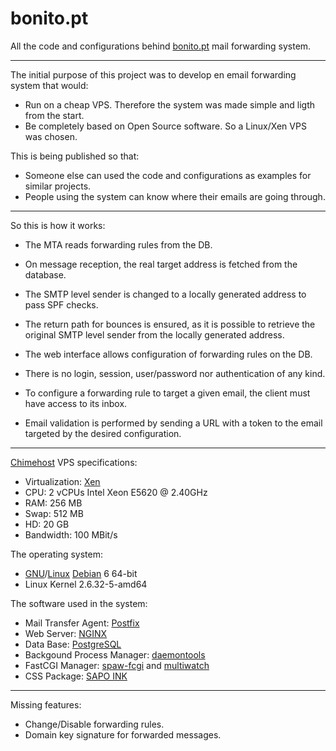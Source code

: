 bonito.pt
=========

All the code and configurations behind [bonito.pt](http://bonito.pt/) mail forwarding system.

---

The initial purpose of this project was to develop en email forwarding system that would:
- Run on a cheap VPS.
 Therefore the system was made simple and ligth from the start.
- Be completely based on Open Source software.
 So a Linux/Xen VPS was chosen.

This is being published so that:
- Someone else can used the code and configurations as examples for similar projects.
- People using the system can know where their emails are going through.

---

So this is how it works:

- The MTA reads forwarding rules from the DB.
 - On message reception, the real target address is fetched from the database.
 - The SMTP level sender is changed to a locally generated address to pass SPF checks.
 - The return path for bounces is ensured, as it is possible to retrieve the original SMTP level sender from the locally generated address.

- The web interface allows configuration of forwarding rules on the DB.
 - There is no login, session, user/password nor authentication of any kind.
 - To configure a forwarding rule to target a given email, the client must have access to its inbox.
 - Email validation is performed by sending a URL with a token to the email targeted by the desired configuration.

---

[Chimehost](http://www.chimehost.com/) VPS specifications:
- Virtualization: [Xen](http://www.xenproject.org/)
- CPU: 2 vCPUs Intel Xeon E5620 @ 2.40GHz
- RAM: 256 MB
- Swap: 512 MB
- HD: 20 GB
- Bandwidth: 100 MBit/s

The operating system:
- [GNU](http://www.gnu.org/)/[Linux](https://www.kernel.org/) [Debian](http://www.debian.org/) 6 64-bit
- Linux Kernel 2.6.32-5-amd64

The software used in the system:
- Mail Transfer Agent: [Postfix](http://www.postfix.org/)
- Web Server: [NGINX](http://nginx.org/)
- Data Base: [PostgreSQL](http://www.postgresql.org/)
- Backgound Process Manager: [daemontools](http://cr.yp.to/daemontools.html)
- FastCGI Manager: [spaw-fcgi](http://redmine.lighttpd.net/projects/spawn-fcgi/wiki) and [multiwatch](http://redmine.lighttpd.net/projects/multiwatch/wiki)
- CSS Package: [SAPO INK](http://ink.sapo.pt/)

---

Missing features:
- Change/Disable forwarding rules.
- Domain key signature for forwarded messages.

